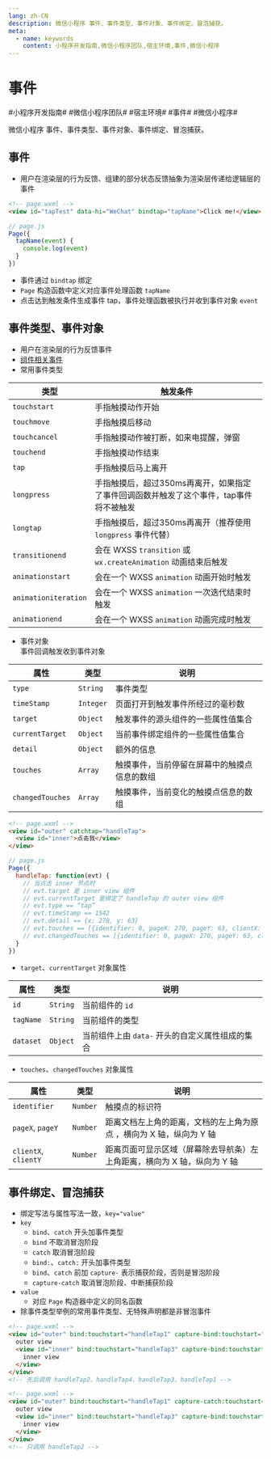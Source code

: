 ```yaml
---
lang: zh-CN
description: 微信小程序 事件、事件类型、事件对象、事件绑定、冒泡捕获。
meta:
  - name: keywords
    content: 小程序开发指南,微信小程序团队,宿主环境,事件,微信小程序
---
```


# 事件

\#小程序开发指南#
\#微信小程序团队#
\#宿主环境#
\#事件#
\#微信小程序#

微信小程序 事件、事件类型、事件对象、事件绑定、冒泡捕获。

## 事件

* 用户在渲染层的行为反馈、组建的部分状态反馈抽象为渲染层传递给逻辑层的事件

```html
<!-- page.wxml -->
<view id="tapTest" data-hi="WeChat" bindtap="tapName">Click me!</view>
```

```js
// page.js
Page({
  tapName(event) {
    console.log(event)
  }
})
```

* 事件通过 `bindtap` 绑定
* `Page` 构造函数中定义对应事件处理函数 `tapName`
* 点击达到触发条件生成事件 tap，事件处理函数被执行并收到事件对象 `event`

## 事件类型、事件对象

* 用户在渲染层的行为反馈事件
* [组件相关事件](https://mp.weixin.qq.com/debug/wxadoc/dev/component/)
* 常用事件类型

| 类型                  | 触发条件                                                                   |
| -------------------- | ------------------------------------------------------------------------- |
| `touchstart`         | 手指触摸动作开始                                                            |
| `touchmove`          | 手指触摸后移动                                                              |
| `touchcancel`        | 手指触摸动作被打断，如来电提醒，弹窗                                            |
| `touchend`           | 手指触摸动作结束                                                             |
| `tap`                | 手指触摸后马上离开                                                           |
| `longpress`          | 手指触摸后，超过350ms再离开，如果指定了事件回调函数并触发了这个事件，tap事件将不被触发 |
| `longtap`            | 手指触摸后，超过350ms再离开（推荐使用 `longpress` 事件代替）                     |
| `transitionend`      | 会在 WXSS `transition` 或 `wx.createAnimation` 动画结束后触发                |
| `animationstart`     | 会在一个 WXSS `animation` 动画开始时触发                                      |
| `animationiteration` | 会在一个 WXSS `animation` 一次迭代结束时触发                                   |
| `animationend`       | 会在一个 WXSS `animation` 动画完成时触发                                      |

* 事件对象  
  事件回调触发收到事件对象

| 属性              | 类型      | 说明                                  |
| ---------------- | --------- | ------------------------------------ |
| `type`           | `String`  | 事件类型                              |
| `timeStamp`      | `Integer` | 页面打开到触发事件所经过的毫秒数          |
| `target`         | `Object`  | 触发事件的源头组件的一些属性值集合         |
| `currentTarget`  | `Object`  | 当前事件绑定组件的一些属性值集合           |
| `detail`         | `Object`  | 额外的信息                             |
| `touches`        | `Array`   | 触摸事件，当前停留在屏幕中的触摸点信息的数组 |
| `changedTouches` | `Array`   | 触摸事件，当前变化的触摸点信息的数组        |

```html
<!-- page.wxml -->
<view id="outer" catchtap="handleTap">
  <view id="inner">点击我</view>
</view>
```

```js
// page.js
Page({
  handleTap: function(evt) {
    // 当点击 inner 节点时
    // evt.target 是 inner view 组件
    // evt.currentTarget 是绑定了 handleTap 的 outer view 组件
    // evt.type == “tap”
    // evt.timeStamp == 1542
    // evt.detail == {x: 270, y: 63}
    // evt.touches == [{identifier: 0, pageX: 270, pageY: 63, clientX: 270, clientY: 63}]
    // evt.changedTouches == [{identifier: 0, pageX: 270, pageY: 63, clientX: 270, clientY: 63}]
  }
})
```

* `target`、`currentTarget` 对象属性

| 属性       | 类型     | 说明                                      |
| --------- | -------- | ---------------------------------------- |
| `id`      | `String` | 当前组件的 `id`                            |
| `tagName` | `String` | 当前组件的类型                              |
| `dataset` | `Object` | 当前组件上由 `data-` 开头的自定义属性组成的集合 |

* `touches`、`changedTouches` 对象属性

| 属性                  | 类型     | 说明                                                           |
| -------------------- | -------- | ------------------------------------------------------------- |
| `identifier`         | `Number` | 触摸点的标识符                                                  |
| `pageX`, `pageY`     | `Number` | 距离文档左上角的距离，文档的左上角为原点 ，横向为 X 轴，纵向为 Y 轴     |
| `clientX`, `clientY` | `Number` | 距离页面可显示区域（屏幕除去导航条）左上角距离，横向为 X 轴，纵向为 Y 轴 |

## 事件绑定、冒泡捕获

* 绑定写法与属性写法一致，`key="value"`
* `key`
  * `bind`、`catch` 开头加事件类型
  * `bind` 不取消冒泡阶段
  * `catch` 取消冒泡阶段
  * `bind:`、`catch:` 开头加事件类型 <Badge text="1.5.0"/>
  * `bind`、`catch` 前加 `capture-` 表示捕获阶段，否则是冒泡阶段
  * `capture-catch` 取消冒泡阶段、中断捕获阶段
* `value`
  * 对应 `Page` 构造器中定义的同名函数
* 除事件类型举例的常用事件类型、无特殊声明都是非冒泡事件

```html
<!-- page.wxml -->
<view id="outer" bind:touchstart="handleTap1" capture-bind:touchstart="handleTap2">
  outer view
  <view id="inner" bind:touchstart="handleTap3" capture-bind:touchstart="handleTap4">
    inner view
  </view>
</view>
<!-- 先后调用 handleTap2、handleTap4、handleTap3、handleTap1 -->
```

```html
<!-- page.wxml -->
<view id="outer" bind:touchstart="handleTap1" capture-catch:touchstart="handleTap2">
  outer view
  <view id="inner" bind:touchstart="handleTap3" capture-bind:touchstart="handleTap4">
    inner view
  </view>
</view>
<!-- 只调用 handleTap2 -->
```


